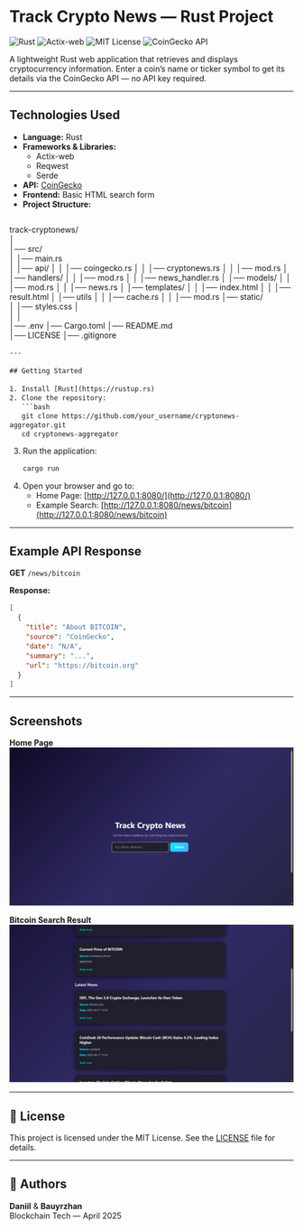 # Track Crypto News — Rust Project

![Rust](https://img.shields.io/badge/Rust-000?logo=rust&logoColor=white)
![Actix-web](https://img.shields.io/badge/Actix--web-25A162?logo=rust&logoColor=white)
![MIT License](https://img.shields.io/badge/License-MIT-blue)
![CoinGecko API](https://img.shields.io/badge/API-CoinGecko-orange)

A lightweight Rust web application that retrieves and displays cryptocurrency information. Enter a coin’s name or ticker symbol to get its details via the CoinGecko API — no API key required.

---

## Technologies Used

- **Language:** Rust  
- **Frameworks & Libraries:**  
  - Actix-web  
  - Reqwest  
  - Serde  
- **API:** [CoinGecko](https://www.coingecko.com/en/api)  
- **Frontend:** Basic HTML search form  
- **Project Structure:**
  ```bash
track-cryptonews/  
│                 
│── src/  
│   │── main.rs          
│   │── api/
│   │   │── coingecko.rs
│   │   │── cryptonews.rs
│   │   │── mod.rs
│   │── handlers/
│   │   │── mod.rs
│   │   │── news_handler.rs
│   │── models/
│   │   │── mod.rs
│   │   │── news.rs
│   │── templates/
│   │   │── index.html
│   │   │── result.html
│   │── utils
│   │   │── cache.rs
│   │   │── mod.rs
│── static/  
│   │── styles.css
│           
│  │  
│── .env
│── Cargo.toml
│── README.md                
│── LICENSE 
│── .gitignore  
```
---

## Getting Started

1. Install [Rust](https://rustup.rs)  
2. Clone the repository:
   ```bash
   git clone https://github.com/your_username/cryptonews-aggregator.git
   cd cryptonews-aggregator
   ```
3. Run the application:
   ```bash
   cargo run
   ```
4. Open your browser and go to:
   - Home Page: [http://127.0.0.1:8080/](http://127.0.0.1:8080/)
   - Example Search: [http://127.0.0.1:8080/news/bitcoin](http://127.0.0.1:8080/news/bitcoin)

---

## Example API Response

**GET** `/news/bitcoin`  

**Response:**
```json
[
  {
    "title": "About BITCOIN",
    "source": "CoinGecko",
    "date": "N/A",
    "summary": "...",
    "url": "https://bitcoin.org"
  }
]
```

---

## Screenshots

**Home Page**  
![Home](photo_1_2025-08-06_20-16-34.png)

**Bitcoin Search Result**  
![Bitcoin Search](photo_2_2025-08-06_20-16-34.png)

---

## 📄 License

This project is licensed under the MIT License. See the [LICENSE](./LICENSE) file for details.

---

## 👥 Authors

**Daniil** & **Bauyrzhan**  
Blockchain Tech — April 2025  
